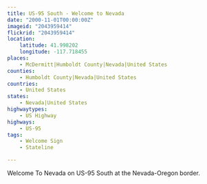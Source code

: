 ```yaml
---
title: US-95 South - Welcome to Nevada
date: "2000-11-01T00:00:00Z"
imageid: "2043959414"
flickrid: "2043959414"
location:
    latitude: 41.998202
    longitude: -117.718455
places:
    - McDermitt|Humboldt County|Nevada|United States
counties:
    - Humboldt County|Nevada|United States
countries:
    - United States
states:
    - Nevada|United States
highwaytypes:
    - US Highway
highways:
    - US-95
tags:
    - Welcome Sign
    - Stateline

---
```

Welcome To Nevada on US-95 South at the Nevada-Oregon border.